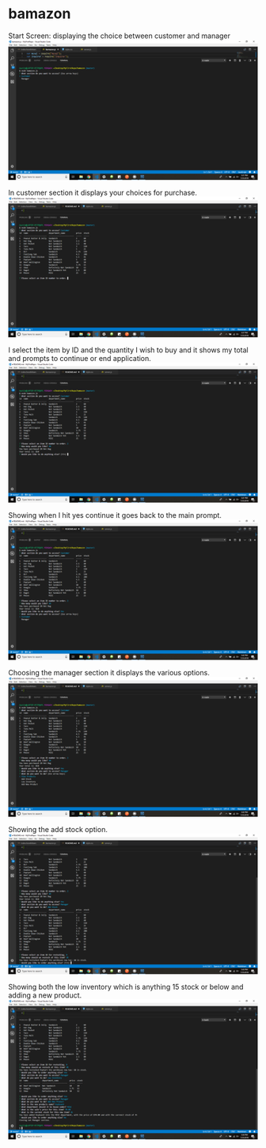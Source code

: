 # bamazon

Start Screen: displaying the choice between customer and manager
![](./data/1.png)

In customer section it displays your choices for purchase.
![](./data/2.png)

I select the item by ID and the quantity I wish to buy and it shows my total and prompts to continue or end application.
![](./data/3.png)

Showing when I hit yes continue it goes back to the main prompt.
![](./data/4.png)

Choosing the manager section it displays the various options.
![](./data/5.png)

Showing the add stock option.
![](./data/6.png)

Showing both the low inventory which is anything 15 stock or below and adding a new product.
![](./data/7.png)